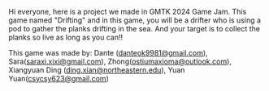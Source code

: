 Hi everyone, here is a project we made in GMTK 2024 Game Jam. This game named "Drifting" and in this game, you will be a drifter who is using a pod to gather the planks drifting in the sea. And your target is to collect the planks so live as long as you can!!  

This game was made by: Dante (danteok9981@gmail.com), Sara(saraxi.xixi@gmail.com), Zhong(ostiumaxioma@outlook.com), Xiangyuan Ding (ding.xian@northeastern.edu), Yuan Yuan(csycsy623@gmail.com)
